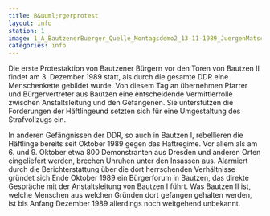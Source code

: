 ```yaml
---
title: B&uuml;rgerprotest
layout: info
station: 1
image: 1_A_BautzenerBuerger_Quelle_Montagsdemo2_13-11-1989_JuergenMatschie
categories: info
---
```

Die erste Protestaktion von Bautzener B&uuml;rgern vor den Toren von Bautzen II findet am 3. Dezember 1989 statt, als durch die gesamte DDR eine Menschenkette gebildet wurde. Von diesem Tag an &uuml;bernehmen Pfarrer und B&uuml;rgervertreter aus Bautzen eine entscheidende Vermittlerrolle zwischen Anstaltsleitung und den Gefangenen. Sie unterst&uuml;tzen die Forderungen der H&auml;ftlingeund setzten sich f&uuml;r eine Umgestaltung des Strafvollzugs ein.

In anderen Gef&auml;ngnissen der DDR, so auch in Bautzen I, rebellieren die H&auml;ftlinge bereits seit Oktober 1989 gegen das Haftregime. Vor allem als am 6. und 9. Oktober etwa 800 Demonstranten aus Dresden und anderen Orten eingeliefert werden, brechen Unruhen unter den Insassen aus. Alarmiert durch die Berichterstattung &uuml;ber die dort herrschenden Verh&auml;ltnisse gr&uuml;ndet sich Ende Oktober 1989 ein B&uuml;rgerforum in Bautzen, das direkte Gespr&auml;che mit der Anstaltsleitung von Bautzen I f&uuml;hrt. Was Bautzen II ist, welche Menschen aus welchen Gr&uuml;nden dort gefangen gehalten werden, ist bis Anfang Dezember 1989 allerdings noch weitgehend unbekannt.